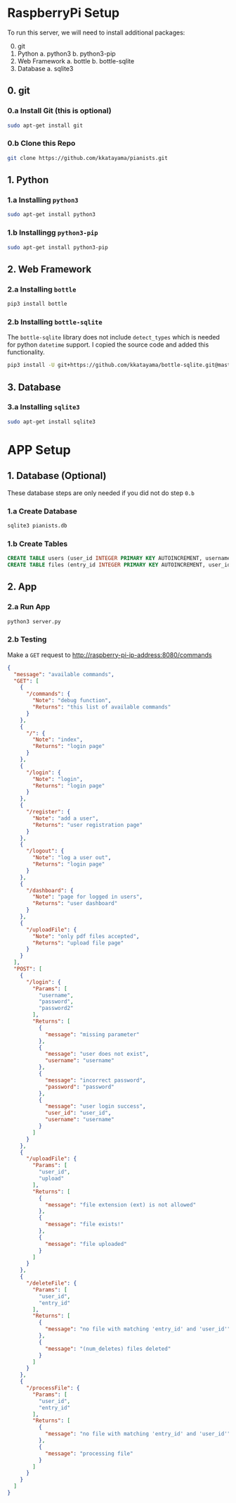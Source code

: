 
# RaspberryPi Setup

To run this server, we will need to install additional packages:

0. git
1. Python
   a. python3
   b. python3-pip
2. Web Framework
   a. bottle
   b. bottle-sqlite
3. Database
   a. sqlite3

## 0. git

### 0.a Install Git (this is optional)

``` bash
sudo apt-get install git
```

### 0.b Clone this Repo

``` bash
git clone https://github.com/kkatayama/pianists.git
```

## 1. Python

### 1.a Installing `python3`

```bash
sudo apt-get install python3

```

### 1.b Installingg `python3-pip`

```bash
sudo apt-get install python3-pip
```

## 2. Web Framework

### 2.a Installing `bottle`
```bash
pip3 install bottle
```

### 2.b Installing `bottle-sqlite`
The `bottle-sqlite` library does not include `detect_types` which is needed for python `datetime` support.
I copied the source code and added this functionality.

```bash
pip3 install -U git+https://github.com/kkatayama/bottle-sqlite.git@master
```

## 3. Database

### 3.a Installing `sqlite3`
```bash
sudo apt-get install sqlite3
```

# APP Setup

## 1. Database (Optional)
These database steps are only needed if you did not do step `0.b`

### 1.a Create Database

``` bash
sqlite3 pianists.db
```

### 1.b Create Tables
``` sql
CREATE TABLE users (user_id INTEGER PRIMARY KEY AUTOINCREMENT, username TEXT NOT NULL, password TEXT NOT NULL, create_time TIMESTAMP NOT NULL);
CREATE TABLE files (entry_id INTEGER PRIMARY KEY AUTOINCREMENT, user_id INTEGER NOT NULL, file_name TEXT NOT NULL, entry_time TIMESTAMP);
```

## 2. App

### 2.a Run App

``` bash
python3 server.py
```


### 2.b Testing

Make a `GET` request to [http://raspberry-pi-ip-address:8080/commands](http://raspberry-pi-ip-address:8080/commands)

``` json
{
  "message": "available commands",
  "GET": [
    {
      "/commands": {
        "Note": "debug function",
        "Returns": "this list of available commands"
      }
    },
    {
      "/": {
        "Note": "index",
        "Returns": "login page"
      }
    },
    {
      "/login": {
        "Note": "login",
        "Returns": "login page"
      }
    },
    {
      "/register": {
        "Note": "add a user",
        "Returns": "user registration page"
      }
    },
    {
      "/logout": {
        "Note": "log a user out",
        "Returns": "login page"
      }
    },
    {
      "/dashboard": {
        "Note": "page for logged in users",
        "Returns": "user dashboard"
      }
    },
    {
      "/uploadFile": {
        "Note": "only pdf files accepted",
        "Returns": "upload file page"
      }
    }
  ],
  "POST": [
    {
      "/login": {
        "Params": [
          "username",
          "password",
          "password2"
        ],
        "Returns": [
          {
            "message": "missing parameter"
          },
          {
            "message": "user does not exist",
            "username": "username"
          },
          {
            "message": "incorrect password",
            "password": "password"
          },
          {
            "message": "user login success",
            "user_id": "user_id",
            "username": "username"
          }
        ]
      }
    },
    {
      "/uploadFile": {
        "Params": [
          "user_id",
          "upload"
        ],
        "Returns": [
          {
            "message": "file extension (ext) is not allowed"
          },
          {
            "message": "file exists!"
          },
          {
            "message": "file uploaded"
          }
        ]
      }
    },
    {
      "/deleteFile": {
        "Params": [
          "user_id",
          "entry_id"
        ],
        "Returns": [
          {
            "message": "no file with matching 'entry_id' and 'user_id'"
          },
          {
            "message": "(num_deletes) files deleted"
          }
        ]
      }
    },
    {
      "/processFile": {
        "Params": [
          "user_id",
          "entry_id"
        ],
        "Returns": [
          {
            "message": "no file with matching 'entry_id' and 'user_id'"
          },
          {
            "message": "processing file"
          }
        ]
      }
    }
  ]
}
```


